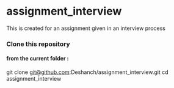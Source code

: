 # assignment_interview
This is created for an assignment given in an interview process


### Clone this repository 
#### from the current folder :
git clone git@github.com:Deshanch/assignment_interview.git
cd assignment_interview
